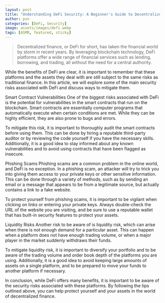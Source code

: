 ```yaml
---
layout: post
title: "Understanding DeFi Security: A Beginner's Guide to Decentralized Finance"
author: psn
categories: [DeFi, Security]
image: assets/images/defi.webp
tags: [ASMR, featured, sticky]
---
```


>Decentralized finance, or DeFi for short, has taken the financial world by storm in recent years. By leveraging blockchain technology, DeFi platforms offer a wide range of financial services such as lending, borrowing, and trading, all without the need for a central authority.

While the benefits of DeFi are clear, it is important to remember that these platforms and the assets they deal with are still subject to the same risks as traditional finance. In this article, we will explore some of the main security risks associated with DeFi and discuss ways to mitigate them.

Smart Contract Vulnerabilities
One of the biggest risks associated with DeFi is the potential for vulnerabilities in the smart contracts that run on the blockchain. Smart contracts are essentially computer programs that automatically execute when certain conditions are met. While they can be highly efficient, they are also prone to bugs and errors.

To mitigate this risk, it is important to thoroughly audit the smart contracts before using them. This can be done by hiring a reputable third-party auditor or by reviewing the code yourself if you have the necessary skills. Additionally, it is a good idea to stay informed about any known vulnerabilities and to avoid using contracts that have been flagged as insecure.

Phishing Scams
Phishing scams are a common problem in the online world, and DeFi is no exception. In a phishing scam, an attacker will try to trick you into giving them access to your private keys or other sensitive information. This can be done through a variety of methods, such as by sending an email or a message that appears to be from a legitimate source, but actually contains a link to a fake website.

To protect yourself from phishing scams, it is important to be vigilant when clicking on links or entering your private keys. Always double-check the URL of the website you are visiting, and be sure to use a reputable wallet that has built-in security features to protect your assets.

Liquidity Risks
Another risk to be aware of is liquidity risk, which can arise when there is not enough demand for a particular asset. This can happen when a platform does not have enough trading volume, or when a major player in the market suddenly withdraws their funds.

To mitigate liquidity risk, it is important to diversify your portfolio and to be aware of the trading volume and order book depth of the platforms you are using. Additionally, it is a good idea to avoid keeping large amounts of assets on a single platform, and to be prepared to move your funds to another platform if necessary.

In conclusion, while DeFi offers many benefits, it is important to be aware of the security risks associated with these platforms. By following the tips outlined above, you can help protect yourself and your assets in the world of decentralized finance.